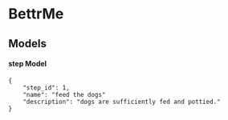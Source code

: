 # BettrMe

## Models
#### step Model
``` 
{
	"step_id": 1,
	"name": "feed the dogs"
	"description": "dogs are sufficiently fed and pottied."
}
```
